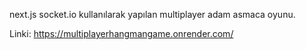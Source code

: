 next.js socket.io kullanılarak yapılan multiplayer adam asmaca oyunu.

Linki: [https://multiplayerhangmangame.onrender.com/
](https://multiplayerhangmangame.onrender.com)
